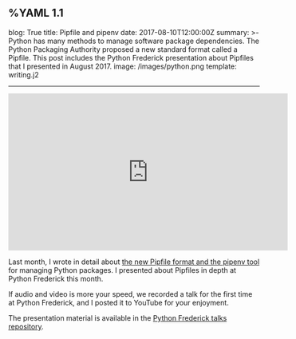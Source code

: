%YAML 1.1
---
blog: True
title: Pipfile and pipenv
date: 2017-08-10T12:00:00Z
summary: >-
  Python has many methods
  to manage software package dependencies.
  The Python Packaging Authority proposed a new standard format
  called a Pipfile.
  This post includes the Python Frederick presentation
  about Pipfiles
  that I presented
  in August 2017.
image: /images/python.png
template: writing.j2

---

<iframe width="560" height="315" src="https://www.youtube.com/embed/rR8F_Uaf9_I" frameborder="0" allowfullscreen></iframe>

Last month,
I wrote
in detail
about [the new Pipfile format
and the pipenv tool](https://www.mattlayman.com/2017/using-pipfile-for-fun-and-profit.html)
for managing Python packages.
I presented about Pipfiles
in depth
at Python Frederick this month.

If audio and video is more your speed,
we recorded a talk
for the first time
at Python Frederick,
and I posted it to YouTube
for your enjoyment.

The presentation material is available
in the [Python Frederick talks repository](https://github.com/python-frederick/talks/tree/master/2017-08-pipfile).
